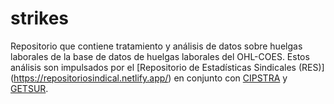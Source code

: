 # strikes
Repositorio que contiene tratamiento y análisis de datos sobre huelgas laborales de la base de datos de huelgas laborales del OHL-COES. Estos análisis son impulsados por el [Repositorio de Estadísticas Sindicales (RES)] (https://repositoriosindical.netlify.app/) en conjunto con [CIPSTRA](https://cipstra.cl/) y [GETSUR](http://www.getsur.cl/).
